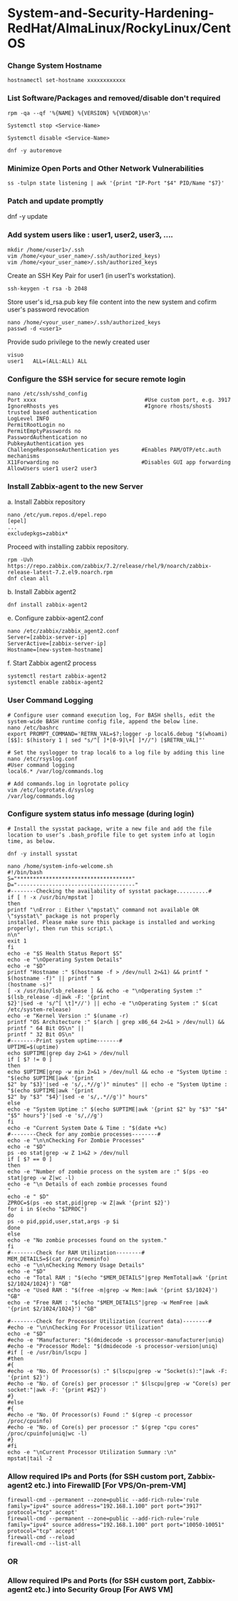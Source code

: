 # System-and-Security-Hardening-RedHat/AlmaLinux/RockyLinux/CentOS

### Change System Hostname
```shell
hostnamectl set-hostname xxxxxxxxxxxx
```
### List Software/Packages and removed/disable don't required
```shell
rpm -qa --qf '%{NAME} %{VERSION} %{VENDOR}\n'

Systemctl stop <Service-Name>

Systemctl disable <Service-Name>

dnf -y autoremove
```
### Minimize Open Ports and Other Network Vulnerabilities
```shell
ss -tulpn state listening | awk '{print "IP-Port "$4" PID/Name "$7}'
```

### Patch and update promptly
dnf -y update

### Add system users like : user1, user2, user3, ....
```shell
mkdir /home/<user1>/.ssh
vim /home/<your_user_name>/.ssh/authorized_keys)
vim /home/<your_user_name>/.ssh/authorized_keys
```
Create an SSH Key Pair for user1 (in user1's workstation). 
```shell
ssh-keygen -t rsa -b 2048 
```
Store user's id_rsa.pub key file content into the new system and cofirm user's password revocation
```shell
nano /home/<your_user_name>/.ssh/authorized_keys
passwd -d <user1>
```
Provide sudo privilege to the newly created user
```shell
visuo
user1   ALL=(ALL:ALL) ALL
```

### Configure the SSH service for secure remote login
```shell
nano /etc/ssh/sshd_config
Port xxxx                                  #Use custom port, e.g. 3917
IgnoreRhosts yes                           #Ignore rhosts/shosts trusted based authentication 
LogLevel INFO
PermitRootLogin no
PermitEmptyPasswords no
PasswordAuthentication no
PubkeyAuthentication yes
ChallengeResponseAuthentication yes       #Enables PAM/OTP/etc.auth mechanisms 
X11Forwarding no                          #Disables GUI app forwarding
AllowUsers user1 user2 user3
```

### Install Zabbix-agent to the new Server
a. Install Zabbix repository
```shell
nano /etc/yum.repos.d/epel.repo
[epel]
...
excludepkgs=zabbix*
```
Proceed with installing zabbix repository.
```shell
rpm -Uvh https://repo.zabbix.com/zabbix/7.2/release/rhel/9/noarch/zabbix-release-latest-7.2.el9.noarch.rpm
dnf clean all
```
b. Install Zabbix agent2
```shell
dnf install zabbix-agent2
```
e. Configure zabbix-agent2.conf
```shell
nano /etc/zabbix/zabbix_agent2.conf
Server=[zabbix-server-ip]
ServerActive=[zabbix-server-ip]
Hostname=[new-system-hostname]
```
f. Start Zabbix agent2 process
```shell
systemctl restart zabbix-agent2
systemctl enable zabbix-agent2
```

### User Command Logging
```shell
# Configure user command execution log, For BASH shells, edit the system-wide BASH runtime config file, append the below line.
nano /etc/bashrc
export PROMPT_COMMAND='RETRN_VAL=$?;logger -p local6.debug "$(whoami) [$$]: $(history 1 | sed "s/^[ ]*[0-9]\+[ ]*//") [$RETRN_VAL]"'

# Set the syslogger to trap local6 to a log file by adding this line 
nano /etc/rsyslog.conf
#User command logging
local6.* /var/log/commands.log

# Add commands.log in logrotate policy
vim /etc/logrotate.d/syslog
/var/log/commands.log 
```

### Configure system status info message (during login)
```shell
# Install the sysstat package, write a new file and add the file location to user’s .bash_profile file to get system info at login time, as below.

dnf -y install sysstat

nano /home/system-info-welcome.sh
#!/bin/bash
S="************************************"
D="-------------------------------------"
#--------Checking the availability of sysstat package..........#
if [ ! -x /usr/bin/mpstat ]
then
printf "\nError : Either \"mpstat\" command not available OR \"sysstat\" package is not properly
installed. Please make sure this package is installed and working properly!, then run this script.\
n\n"
exit 1
fi
echo -e "$S Health Status Report $S"
echo -e "\nOperating System Details"
echo -e "$D"
printf "Hostname :" $(hostname -f > /dev/null 2>&1) && printf " $(hostname -f)" || printf " $
(hostname -s)"
[ -x /usr/bin/lsb_release ] && echo -e "\nOperating System :" $(lsb_release -d|awk -F: '{print
$2}'|sed -e 's/^[ \t]*//') || echo -e "\nOperating System :" $(cat /etc/system-release)
echo -e "Kernel Version :" $(uname -r)
printf "OS Architecture :" $(arch | grep x86_64 2>&1 > /dev/null) && printf " 64 Bit OS\n" ||
printf " 32 Bit OS\n"
#--------Print system uptime-------#
UPTIME=$(uptime)
echo $UPTIME|grep day 2>&1 > /dev/null
if [ $? != 0 ]
then
echo $UPTIME|grep -w min 2>&1 > /dev/null && echo -e "System Uptime : "$(echo $UPTIME|awk '{print
$2" by "$3}'|sed -e 's/,.*//g')" minutes" || echo -e "System Uptime : "$(echo $UPTIME|awk '{print
$2" by "$3" "$4}'|sed -e 's/,.*//g')" hours"
else
echo -e "System Uptime :" $(echo $UPTIME|awk '{print $2" by "$3" "$4" "$5" hours"}'|sed -e 's/,//g')
fi
echo -e "Current System Date & Time : "$(date +%c)
#--------Check for any zombie processes--------#
echo -e "\n\nChecking For Zombie Processes"
echo -e "$D"
ps -eo stat|grep -w Z 1>&2 > /dev/null
if [ $? == 0 ]
then
echo -e "Number of zombie process on the system are :" $(ps -eo stat|grep -w Z|wc -l)
echo -e "\n Details of each zombie processes found
"
echo -e " $D"
ZPROC=$(ps -eo stat,pid|grep -w Z|awk '{print $2}')
for i in $(echo "$ZPROC")
do
ps -o pid,ppid,user,stat,args -p $i
done
else
echo -e "No zombie processes found on the system."
fi
#--------Check for RAM Utilization--------#
MEM_DETAILS=$(cat /proc/meminfo)
echo -e "\n\nChecking Memory Usage Details"
echo -e "$D"
echo -e "Total RAM : "$(echo "$MEM_DETAILS"|grep MemTotal|awk '{print $2/1024/1024}') "GB"
echo -e "Used RAM : "$(free -m|grep -w Mem:|awk '{print $3/1024}') "GB"
echo -e "Free RAM : "$(echo "$MEM_DETAILS"|grep -w MemFree |awk '{print $2/1024/1024}') "GB"

#--------Check for Processor Utilization (current data)--------#
#echo -e "\n\nChecking For Processor Utilization"
echo -e "$D"
#echo -e "Manufacturer: "$(dmidecode -s processor-manufacturer|uniq)
#echo -e "Processor Model: "$(dmidecode -s processor-version|uniq)
#if [ -e /usr/bin/lscpu ]
#then
#{
#echo -e "No. Of Processor(s) :" $(lscpu|grep -w "Socket(s):"|awk -F: '{print $2}')
#echo -e "No. of Core(s) per processor :" $(lscpu|grep -w "Core(s) per socket:"|awk -F: '{print #$2}')
#}
#else
#{
#echo -e "No. Of Processor(s) Found :" $(grep -c processor /proc/cpuinfo)
#echo -e "No. of Core(s) per processor :" $(grep "cpu cores" /proc/cpuinfo|uniq|wc -l)
#}
#fi
echo -e "\nCurrent Processor Utilization Summary :\n"
mpstat|tail -2
```

### Allow required IPs and Ports (for SSH custom port, Zabbix-agent2 etc.) into FirewallD [For VPS/On-prem-VM] 
```shell
firewall-cmd --permanent --zone=public --add-rich-rule='rule family="ipv4" source address="192.168.1.100" port port="3917" protocol="tcp" accept'
firewall-cmd --permanent --zone=public --add-rich-rule='rule family="ipv4" source address="192.168.1.100" port port="10050-10051" protocol="tcp" accept'
firewall-cmd --reload
firewall-cmd --list-all
```
### OR
### Allow required IPs and Ports (for SSH custom port, Zabbix-agent2 etc.) into Security Group [For AWS VM]  

